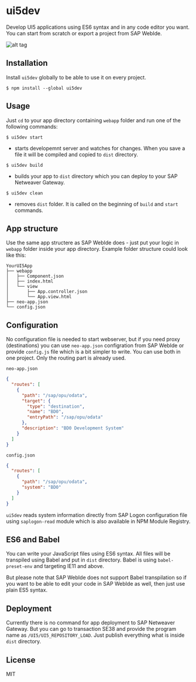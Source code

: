 # ui5dev

Develop UI5 applications using ES6 syntax and in any code editor you want. You can start from scratch or export a project from SAP WebIde.

![alt tag](https://bytebucket.org/zftrw-sap/ui5dev/raw/d70ee1c02e8749ec3c12f198c40b2d40db864718/screenshot.png?raw=true)


## Installation

Install `ui5dev` globally to be able to use it on every project.

```
$ npm install --global ui5dev
```


## Usage

Just `cd` to your app directory containing `webapp` folder and run one of the following commands: 

```
$ ui5dev start
```
- starts developemnt server and watches for changes. When you save a file it will be compiled and copied to `dist` directory.

```
$ ui5dev build
```
- builds your app to `dist` directory which you can deploy to your SAP Netweaver Gateway. 

```
$ ui5dev clean
```
- removes `dist` folder. It is called on the beginning of `build` and `start` commands.


## App structure

Use the same app structere as SAP WebIde does - just put your logic in `webapp` folder inside your app directory. Example folder structure could look like this:
```
YourUI5App
├── webapp
│   ├── Component.json
│   ├── index.html
│   └── view
│       ├── App.controller.json
│       └── App.view.html
├── neo-app.json
└── config.json
```


## Configuration

No configuration file is needed to start webserver, but if you need proxy (destinations) you can use `neo-app.json` configration from SAP WebIde or provide `config.js` file which is a bit simpler to write. You can use both in one project. Only the routing part is already used.

`neo-app.json`
```json
{
  "routes": [
    {
      "path": "/sap/opu/odata",
      "target": {
        "type": "destination",
        "name": "BD0",
        "entryPath": "/sap/opu/odata"
      },
      "description": "BD0 Development System"
    }    
  ]
}
```

`config.json`
```json
{
  "routes": [
    {
      "path": "/sap/opu/odata",
      "system": "BD0"
    }    
  ]
}
```

`ui5dev` reads system information directly from SAP Logon configuration file using `saplogon-read` module which is also available in NPM Module Registry.


## ES6 and Babel

You can write your JavaScript files using ES6 syntax. All files will be transpiled using Babel and put in `dist` directory. Babel is using `babel-preset-env` and targeting IE11 and above.

But please note that SAP WebIde does not support Babel transpilation so if you want to be able to edit your code in SAP WebIde as well, then just use plain ES5 syntax.


## Deployment

Currently there is no command for app deployment to SAP Netweaver Gateway. But you can go to transaction SE38 and provide the program name as `/UI5/UI5_REPOSITORY_LOAD`. Just publish everything what is inside `dist` directory.  


## License

MIT